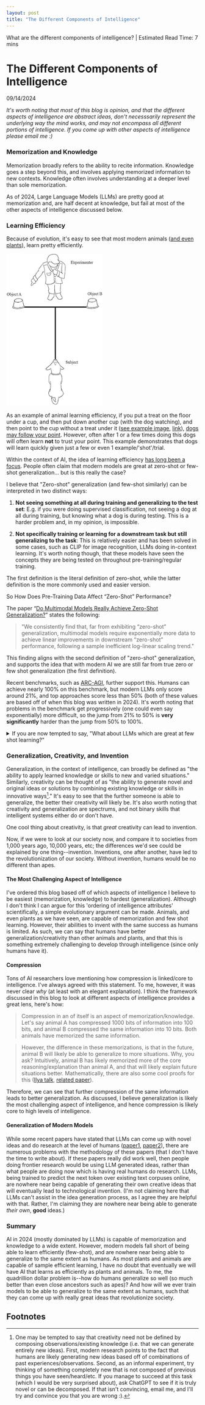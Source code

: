 ```yaml
---
layout: post
title: "The Different Components of Intelligence"
---
```



What are the different components of intelligence? <span>|</span> Estimated Read Time: 7 mins


# The Different Components of Intelligence
09/14/2024


*It's worth noting that most of this blog is opinion, and that the different aspects of intelligence are abstract ideas, don't necesssarily represent the underlying way the mind works, and may not encompass all different portions of intelligence. If you come up with other aspects of intelligence please email me :)*


### Memorization and Knowledge 

Memorization broadly refers to the ability to recite information. Knowledge goes a step beyond this, and involves applying memorized information to new contexts. Knowledge often involves understanding at a deeper level than sole memorization.

As of 2024, Large Language Models (LLMs) are pretty good at memorization and, are half decent at knowledge, but fail at most of the other aspects of intelligence discussed below.


### Learning Efficiency

Because of evolution, it's easy to see that most modern animals ([and even plants](https://pubmed.ncbi.nlm.nih.gov/24390479/)), learn pretty efficiently.

<a id="image-experiment"></a>
<!-- <img src="/assets/image.png" alt="Object choice task experiment" width="300"> -->

![object choice task experiment](/assets/dog_experiment.png)

As an example of animal learning efficiency, if you put a treat on the floor under a cup, and then put down another cup (with the dog watching), and then point to the cup without a treat under it ([see example image](#image-experiment), [link](https://www.google.com/url?sa=i&url=https%3A%2F%2Flink.springer.com%2F10.1007%2F978-3-319-47829-6_100-1&psig=AOvVaw2cVxlE7-ZVPwfrL25o3WDF&ust=1726449432306000&source=images&cd=vfe&opi=89978449&ved=0CBcQjhxqFwoTCLDCsbzjw4gDFQAAAAAdAAAAABAE)), [dogs may follow your point](https://www.psychologytoday.com/us/blog/canine-corner/201502/study-dogs-can-identify-liars-and-they-dont-trust-them). However, often after 1 or a few times doing this dogs will often learn **not** to trust your point. This example demonstrates that dogs will learn quickly given just a few or even 1 example/'shot'/trial.


Within the context of AI, the idea of learning efficiency [has long been a focus](https://arxiv.org/abs/2205.06743). People often claim that modern models are great at zero-shot or few-shot generalization... but is this really the case?

I believe that "Zero-shot" generalization (and few-shot similarly) can be interpreted in two distinct ways:

1. **Not seeing something at all during training and generalizing to the test set**: E.g. if you were doing supervised classification, not seeing a dog at all during training, but knowing what a dog is during testing. This is a harder problem and, in my opinion, is impossible. 
   
2. **Not specifically training or learning for a downstream task but still generalizing to the task**: This is relatively easier and has been solved in some cases, such as CLIP for image recognition, LLMs doing in-context learning. It's worth noting though, that these models have seen the concepts they are being tested on throughout pre-training/regular training.

The first definition is the literal definition of zero-shot, while the latter definition is the more commonly used and easier version.

So How Does Pre-Training Data Affect “Zero-Shot” Performance?

The paper “[Do Multimodal Models Really Achieve Zero-Shot Generalization?](https://arxiv.org/pdf/2404.04125)” states the following:

> "We consistently find that, far from exhibiting “zero-shot” generalization, multimodal models require exponentially more data to achieve linear improvements in downstream “zero-shot” performance, following a sample inefficient log-linear scaling trend."

This finding aligns with the second definition of "zero-shot" generalization, and supports the idea that with modern AI we are still far from true zero or few shot generalization (the first definition).

Recent benchmarks, such as [ARC-AGI](https://arcprize.org/), further support this. Humans can achieve nearly 100% on this benchmark, but modern LLMs only score around 21%, and top approaches score less than 50% (both of these values are based off of when this blog was written in 2024). It's worth noting that problems in the benchmark get progressively (one could even say exponentially) more difficult, so the jump from 21% to 50% is **very significantly** harder than the jump from 50% to 100%. 



<details>
  <summary>If you are now tempted to say, "What about LLMs which are great at few shot learning?"</summary>
  
  LLMs are not good at few shot learning unless they have already been trained on data similar to whatever task is being performed. For benchmarks such as ARC, which are completely out of distribution for the pre-training data of LLMs, they do terrible at few shot learning. AI researchers have become accustomed to calling models good at few shot learning, even though models have often seen similar examples during pre-training hundreds or even thousands of times during training (https://arxiv.org/pdf/2404.04125).
  
</details>




### Generalization, Creativity, and Invention

Generalization, in the context of intelligence, can broadly be defined as "the ability to apply learned knowledge or skills to new and varied situations." Similarly, creativity can be thought of as "the ability to generate novel and original ideas or solutions by combining existing knowledge or skills in innovative ways[^1]."  It's easy to see that the further someone is able to generalize, the better their creativity will likely be. It's also worth noting that creativity and generalization are spectrums, and not binary skills that intelligent systems either do or don't have.

One cool thing about creativity, is that *great* creativity can lead to invention. 

Now, if we were to look at our society now, and compare it to societies from 1,000 years ago, 10,000 years, etc; the differences we'd see could be explained by one thing--invention. Inventions, one after another, have led to the revolutionization of our society. Without invention, humans would be no different than apes.


#### The Most Challenging Aspect of Intelligence 
I've ordered this blog based off of which aspects of intelligence I believe to be easiest (memorization, knowledge) to hardest (generalization). Although I don't think I can argue for this 'ordering of intelligence attributes' scientifically, a simple evolutionary argument can be made. Animals, and even plants as we have seen, are capable of memorization and few shot learning. However, their abilities to invent with the same success as humans is limited. As such, we can say that humans have better generalization/creativity than other animals and plants, and that this is something extremely challenging to develop through intelligence (since only humans have it).


#### Compression
Tons of AI researchers love mentioning how compression is linked/core to intelligence. I've always agreed with this statement. To me, however, it was never clear *why* (at least with an elegant explanation). I think the framework discussed in this blog to look at different aspects of intelligence provides a great lens, here's how:
> Compression in an of itself is an aspect of memorization/knowledge. Let's say animal A has compressed 1000 bits of information into 100 bits, and animal B compressed the same information into 10 bits. Both animals have memorized the same information.

> However, the difference in these memorizations, is that in the future, animal B will likely be able to generalize to more situations. Why, you ask? Intuitively, animal B has likely memorized more of the core reasoning/explanation than animal A, and that will likely explain future situations better. Mathematically, there are also some cool proofs for this ([Ilya talk](https://www.youtube.com/watch?v=AKMuA_TVz3A), [related paper](https://arxiv.org/pdf/2304.09355)).

Therefore, we can see that further compression of the same information leads to better generalization. As discussed, I believe generalization is likely the most challenging aspect of intelligence, and hence compression is likely core to high levels of intelligence.

#### Generalization of Modern Models
While some recent papers have stated that LLMs can come up with novel ideas and do research at the level of humans ([paper1](https://arxiv.org/pdf/2409.04109), [paper2](https://www.arxiv.org/pdf/2408.06292)), there are numerous problems with the methodology of these papers (that I don't have the time to write about). If these papers really did work well, then people doing frontier research would be using LLM generated ideas, rather than what people are doing now which is having real humans do research. LLMs, being trained to predict the next token over existing text corpuses online, are nowhere near being capable of generating their own creative ideas that will eventually lead to technological invention. (I'm not claiming here that LLMs can't assist in the idea generation process, as I agree they are helpful with that. Rather, I'm claiming they are nowhere near being able to generate *their own*, **good** ideas.)


### Summary
AI in 2024 (mostly dominated by LLMs) is capable of memorization and knowledge to a wide extent. However, modern models fall short of being able to learn efficiently (few-shot), and are nowhere near being able to generalize to the same extent as humans. As most plants and animals are capable of sample efficient learning, I have no doubt that eventually we will have AI that learns as efficiently as plants and animals. To me, the quadrillion dollar problem is--how do humans generalize so well (so much better than even close ancestors such as apes)? And how will we ever train models to be able to generalize to the same extent as humans, such that they can come up with really great ideas that revolutionize society.


## Footnotes

[^1]: One may be tempted to say that creativity need not be defined by composing observations/existing knowledge (i.e. that we can generate entirely new ideas). First, modern research points to the fact that humans are likely generating new ideas based off of combinations of past experiences/observations. Second, as an informal experiment, try thinking of something completely new that is not composed of previous things you have seen/heard/etc. If you manage to succeed at this task (which I would be very surprised about), ask ChatGPT to see if it is truly novel or can be decomposed. If that isn't convincing, email me, and I'll try and convince you that you are wrong :).